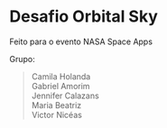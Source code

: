# Desafio Orbital Sky
Feito para o evento NASA Space Apps

Grupo:
>Camila Holanda\
Gabriel Amorim\
Jennifer Calazans\
Maria Beatriz\
Victor Nicéas
